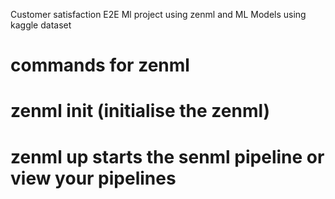 Customer satisfaction E2E Ml project using zenml and ML Models using kaggle dataset 
# commands for zenml
# zenml init (initialise the zenml)
# zenml up starts the senml pipeline or view your pipelines